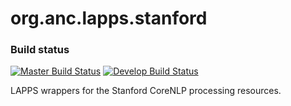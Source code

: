 org.anc.lapps.stanford
======================

### Build status

[![Master Build Status](http://grid.anc.org:9080/travis/svg/oanc/org.anc.lapps.stanford?branch=master)](https://travis-ci.org/oanc/org.anc.lapps.stanford)
[![Develop Build Status](http://grid.anc.org:9080/travis/svg/oanc/org.anc.lapps.stanford?branch=develop)](https://travis-ci.org/oanc/org.anc.lapps.stanford)

LAPPS wrappers for the Stanford CoreNLP processing resources.


